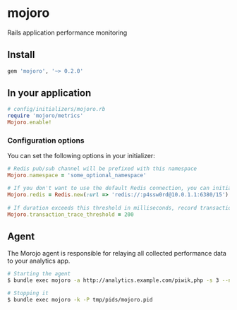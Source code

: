 # mojoro

Rails application performance monitoring

## Install

```ruby
gem 'mojoro', '~> 0.2.0'
```

## In your application

```ruby
# config/initializers/mojoro.rb
require 'mojoro/metrics'
Mojoro.enable!
```   

### Configuration options

You can set the following options in your initializer:

```ruby
# Redis pub/sub channel will be prefixed with this namespace
Mojoro.namespace = 'some_optional_namespace'

# If you don't want to use the default Redis connection, you can initialize it here
Mojoro.redis = Redis.new(:url => 'redis://:p4ssw0rd@10.0.1.1:6380/15')
    
# If duration exceeds this threshold in milliseconds, record transaction trace
Mojoro.transaction_trace_threshold = 200
```

## Agent

The Morojo agent is responsible for relaying all collected performance data to your analytics app.

```bash
# Starting the agent
$ bundle exec mojoro -a http://analytics.example.com/piwik,php -s 3 --n some_optional_namespace -d -l log/mojoro.log -P tmp/pids/mojoro.pid

# Stopping it
$ bundle exec mojoro -k -P tmp/pids/mojoro.pid
```
